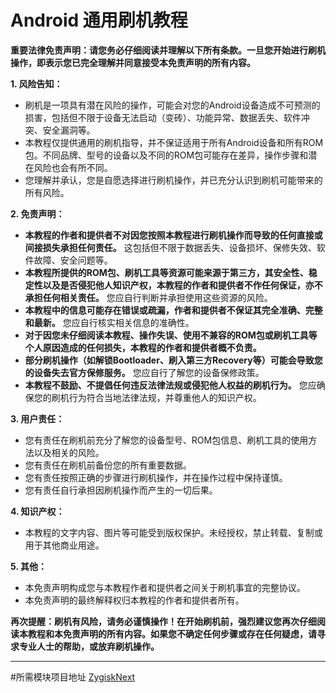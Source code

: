 # Android 通用刷机教程

**重要法律免责声明：请您务必仔细阅读并理解以下所有条款。一旦您开始进行刷机操作，即表示您已完全理解并同意接受本免责声明的所有内容。**

**1. 风险告知：**

* 刷机是一项具有潜在风险的操作，可能会对您的Android设备造成不可预测的损害，包括但不限于设备无法启动（变砖）、功能异常、数据丢失、软件冲突、安全漏洞等。
* 本教程仅提供通用的刷机指导，并不保证适用于所有Android设备和所有ROM包。不同品牌、型号的设备以及不同的ROM包可能存在差异，操作步骤和潜在风险也会有所不同。
* 您理解并承认，您是自愿选择进行刷机操作，并已充分认识到刷机可能带来的所有风险。

**2. 免责声明：**

* **本教程的作者和提供者不对因您按照本教程进行刷机操作而导致的任何直接或间接损失承担任何责任。** 这包括但不限于数据丢失、设备损坏、保修失效、软件故障、安全问题等。
* **本教程所提供的ROM包、刷机工具等资源可能来源于第三方，其安全性、稳定性以及是否侵犯他人知识产权，本教程的作者和提供者不作任何保证，亦不承担任何相关责任。** 您应自行判断并承担使用这些资源的风险。
* **本教程中的信息可能存在错误或疏漏，作者和提供者不保证其完全准确、完整和最新。** 您应自行核实相关信息的准确性。
* **对于因您未仔细阅读本教程、操作失误、使用不兼容的ROM包或刷机工具等个人原因造成的任何损失，本教程的作者和提供者概不负责。**
* **部分刷机操作（如解锁Bootloader、刷入第三方Recovery等）可能会导致您的设备失去官方保修服务。** 您应自行了解您的设备保修政策。
* **本教程不鼓励、不提倡任何违反法律法规或侵犯他人权益的刷机行为。** 您应确保您的刷机行为符合当地法律法规，并尊重他人的知识产权。

**3. 用户责任：**

* 您有责任在刷机前充分了解您的设备型号、ROM包信息、刷机工具的使用方法以及相关的风险。
* 您有责任在刷机前备份您的所有重要数据。
* 您有责任按照正确的步骤进行刷机操作，并在操作过程中保持谨慎。
* 您有责任自行承担因刷机操作而产生的一切后果。

**4. 知识产权：**

* 本教程的文字内容、图片等可能受到版权保护。未经授权，禁止转载、复制或用于其他商业用途。

**5. 其他：**

* 本免责声明构成您与本教程作者和提供者之间关于刷机事宜的完整协议。
* 本免责声明的最终解释权归本教程的作者和提供者所有。

**再次提醒：刷机有风险，请务必谨慎操作！在开始刷机前，强烈建议您再次仔细阅读本教程和本免责声明的所有内容。如果您不确定任何步骤或存在任何疑虑，请寻求专业人士的帮助，或放弃刷机操作。**

---

#所需模块项目地址
[ZygiskNext](https://github.com/Dr-TSNG/ZygiskNext)
